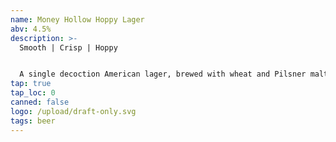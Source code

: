 ```yaml
---
name: Money Hollow Hoppy Lager
abv: 4.5%
description: >-
  Smooth | Crisp | Hoppy


  A single decoction American lager, brewed with wheat and Pilsner malt, then given a massive whirlpool addition of Citra hops. The result is a crisp, refreshing pale American lager with a pleasant hoppy aroma.
tap: true
tap_loc: 0
canned: false
logo: /upload/draft-only.svg
tags: beer
---
```

